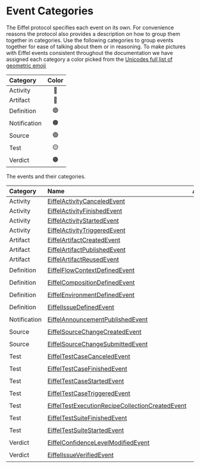 # Event Categories

The Eiffel protocol specifies each event on its own. For convenience reasons the
protocol also provides a description on how to group them together in
categories. Use the following categories to group events together for ease of
talking about them or in reasoning. To make pictures with Eiffel events
consistent throughout the documentation we have assigned each category a color
picked from the
[Unicodes full list of geometric emoji](https://unicode.org/emoji/charts/full-emoji-list.html#geometric)

| Category     | Color |
|:-------------|:-----:|
| Activity     |  🔵   |
| Artifact     |  🔴   |
| Definition   |  🟣   |
| Notification |  🟠   |
| Source       |  🟢   |
| Test         |  🟡   |
| Verdict      |  🟤   |

The events and their categories.

| Category     | Name                                                                                                                                                                           | Abbreviation | Color |
|:-------------|:-------------------------------------------------------------------------------------------------------------------------------------------------------------------------------|:------------:|:-----:|
| Activity     | [EiffelActivityCanceledEvent](https://github.com/eiffel-community/eiffel/blob/master/eiffel-vocabulary/EiffelActivityCanceledEvent.md)                                         |     ActC     |  🔵   |
| Activity     | [EiffelActivityFinishedEvent](https://github.com/eiffel-community/eiffel/blob/master/eiffel-vocabulary/EiffelActivityFinishedEvent.md)                                         |     ActF     |  🔵   |
| Activity     | [EiffelActivityStartedEvent](https://github.com/eiffel-community/eiffel/blob/master/eiffel-vocabulary/EiffelActivityStartedEvent.md)                                           |     ActS     |  🔵   |
| Activity     | [EiffelActivityTriggeredEvent](https://github.com/eiffel-community/eiffel/blob/master/eiffel-vocabulary/EiffelActivityTriggeredEvent.md)                                       |     ActT     |  🔵   |
| Artifact     | [EiffelArtifactCreatedEvent](https://github.com/eiffel-community/eiffel/blob/master/eiffel-vocabulary/EiffelArtifactCreatedEvent.md)                                           |     ArtC     |  🔴   |
| Artifact     | [EiffelArtifactPublishedEvent](https://github.com/eiffel-community/eiffel/blob/master/eiffel-vocabulary/EiffelArtifactPublishedEvent.md)                                       |     ArtP     |  🔴   |
| Artifact     | [EiffelArtifactReusedEvent](https://github.com/eiffel-community/eiffel/blob/master/eiffel-vocabulary/EiffelArtifactReusedEvent.md)                                             |     ArtR     |  🔴   |
| Definition   | [EiffelFlowContextDefinedEvent](https://github.com/eiffel-community/eiffel/blob/master/eiffel-vocabulary/EiffelFlowContextDefinedEvent.md)                                     |     FCD      |  🟣   |
| Definition   | [EiffelCompositionDefinedEvent](https://github.com/eiffel-community/eiffel/blob/master/eiffel-vocabulary/EiffelCompositionDefinedEvent.md)                                     |      CD      |  🟣   |
| Definition   | [EiffelEnvironmentDefinedEvent](https://github.com/eiffel-community/eiffel/blob/master/eiffel-vocabulary/EiffelEnvironmentDefinedEvent.md)                                     |      ED      |  🟣   |
| Definition   | [EiffelIssueDefinedEvent](https://github.com/eiffel-community/eiffel/blob/master/eiffel-vocabulary/EiffelIssueDefinedEvent.md)                                                 |     IssD     |  🟣   |
| Notification | [EiffelAnnouncementPublishedEvent](https://github.com/eiffel-community/eiffel/blob/master/eiffel-vocabulary/EiffelAnnouncementPublishedEvent.md)                               |     AnnP     |  🟠   |
| Source       | [EiffelSourceChangeCreatedEvent](https://github.com/eiffel-community/eiffel/blob/master/eiffel-vocabulary/EiffelSourceChangeCreatedEvent.md)                                   |     SCC      |  🟢   |
| Source       | [EiffelSourceChangeSubmittedEvent](https://github.com/eiffel-community/eiffel/blob/master/eiffel-vocabulary/EiffelSourceChangeSubmittedEvent.md)                               |     SCS      |  🟢   |
| Test         | [EiffelTestCaseCanceledEvent](https://github.com/eiffel-community/eiffel/blob/master/eiffel-vocabulary/EiffelTestCaseCanceledEvent.md)                                         |     TCC      |  🟡   |
| Test         | [EiffelTestCaseFinishedEvent](https://github.com/eiffel-community/eiffel/blob/master/eiffel-vocabulary/EiffelTestCaseFinishedEvent.md)                                         |     TCF      |  🟡   |
| Test         | [EiffelTestCaseStartedEvent](https://github.com/eiffel-community/eiffel/blob/master/eiffel-vocabulary/EiffelTestCaseStartedEvent.md)                                           |     TSS      |  🟡   |
| Test         | [EiffelTestCaseTriggeredEvent](https://github.com/eiffel-community/eiffel/blob/master/eiffel-vocabulary/EiffelTestCaseTriggeredEvent.md)                                       |     TCT      |  🟡   |
| Test         | [EiffelTestExecutionRecipeCollectionCreatedEvent](https://github.com/eiffel-community/eiffel/blob/master/eiffel-vocabulary/EiffelTestExecutionRecipeCollectionCreatedEvent.md) |    TERCC     |  🟡   |
| Test         | [EiffelTestSuiteFinishedEvent](https://github.com/eiffel-community/eiffel/blob/master/eiffel-vocabulary/EiffelTestSuiteFinishedEvent.md)                                       |     TSF      |  🟡   |
| Test         | [EiffelTestSuiteStartedEvent](https://github.com/eiffel-community/eiffel/blob/master/eiffel-vocabulary/EiffelTestSuiteStartedEvent.md)                                         |     TSS      |  🟡   |
| Verdict      | [EiffelConfidenceLevelModifiedEvent](https://github.com/eiffel-community/eiffel/blob/master/eiffel-vocabulary/EiffelConfidenceLevelModifiedEvent.md)                           |     CLM      |  🟤   |
| Verdict      | [EiffelIssueVerifiedEvent](https://github.com/eiffel-community/eiffel/blob/master/eiffel-vocabulary/EiffelIssueVerifiedEvent.md)                                               |      IV      |  🟤   |
